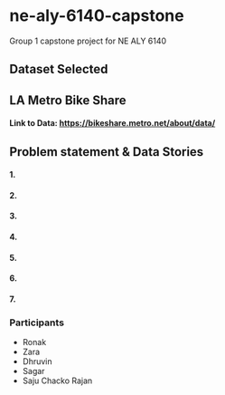 # ne-aly-6140-capstone
Group 1 capstone project for NE ALY 6140

## Dataset Selected
## LA Metro Bike Share
#### Link to Data: https://bikeshare.metro.net/about/data/

## Problem statement & Data Stories
#### 1.
#### 2.
#### 3.
#### 4.
#### 5.
#### 6.
#### 7.

### Participants
* Ronak
* Zara
* Dhruvin
* Sagar
* Saju Chacko Rajan